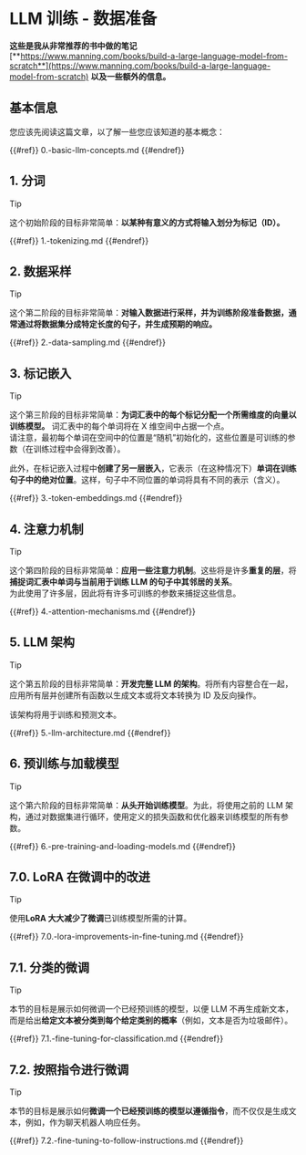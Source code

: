 # LLM 训练 - 数据准备

**这些是我从非常推荐的书中做的笔记** [**https://www.manning.com/books/build-a-large-language-model-from-scratch**](https://www.manning.com/books/build-a-large-language-model-from-scratch) **以及一些额外的信息。**

## 基本信息

您应该先阅读这篇文章，以了解一些您应该知道的基本概念：

{{#ref}}
0.-basic-llm-concepts.md
{{#endref}}

## 1. 分词

> [!TIP]
> 这个初始阶段的目标非常简单：**以某种有意义的方式将输入划分为标记（ID）。**

{{#ref}}
1.-tokenizing.md
{{#endref}}

## 2. 数据采样

> [!TIP]
> 这个第二阶段的目标非常简单：**对输入数据进行采样，并为训练阶段准备数据，通常通过将数据集分成特定长度的句子，并生成预期的响应。**

{{#ref}}
2.-data-sampling.md
{{#endref}}

## 3. 标记嵌入

> [!TIP]
> 这个第三阶段的目标非常简单：**为词汇表中的每个标记分配一个所需维度的向量以训练模型。** 词汇表中的每个单词将在 X 维空间中占据一个点。\
> 请注意，最初每个单词在空间中的位置是“随机”初始化的，这些位置是可训练的参数（在训练过程中会得到改善）。
>
> 此外，在标记嵌入过程中**创建了另一层嵌入**，它表示（在这种情况下）**单词在训练句子中的绝对位置**。这样，句子中不同位置的单词将具有不同的表示（含义）。

{{#ref}}
3.-token-embeddings.md
{{#endref}}

## 4. 注意力机制

> [!TIP]
> 这个第四阶段的目标非常简单：**应用一些注意力机制**。这些将是许多**重复的层**，将**捕捉词汇表中单词与当前用于训练 LLM 的句子中其邻居的关系**。\
> 为此使用了许多层，因此将有许多可训练的参数来捕捉这些信息。

{{#ref}}
4.-attention-mechanisms.md
{{#endref}}

## 5. LLM 架构

> [!TIP]
> 这个第五阶段的目标非常简单：**开发完整 LLM 的架构**。将所有内容整合在一起，应用所有层并创建所有函数以生成文本或将文本转换为 ID 及反向操作。
>
> 该架构将用于训练和预测文本。

{{#ref}}
5.-llm-architecture.md
{{#endref}}

## 6. 预训练与加载模型

> [!TIP]
> 这个第六阶段的目标非常简单：**从头开始训练模型**。为此，将使用之前的 LLM 架构，通过对数据集进行循环，使用定义的损失函数和优化器来训练模型的所有参数。

{{#ref}}
6.-pre-training-and-loading-models.md
{{#endref}}

## 7.0. LoRA 在微调中的改进

> [!TIP]
> 使用**LoRA 大大减少了微调**已训练模型所需的计算。

{{#ref}}
7.0.-lora-improvements-in-fine-tuning.md
{{#endref}}

## 7.1. 分类的微调

> [!TIP]
> 本节的目标是展示如何微调一个已经预训练的模型，以便 LLM 不再生成新文本，而是给出**给定文本被分类到每个给定类别的概率**（例如，文本是否为垃圾邮件）。

{{#ref}}
7.1.-fine-tuning-for-classification.md
{{#endref}}

## 7.2. 按照指令进行微调

> [!TIP]
> 本节的目标是展示如何**微调一个已经预训练的模型以遵循指令**，而不仅仅是生成文本，例如，作为聊天机器人响应任务。

{{#ref}}
7.2.-fine-tuning-to-follow-instructions.md
{{#endref}}
